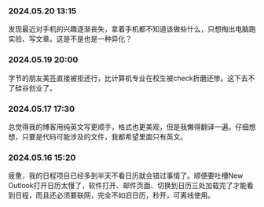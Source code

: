 
### 2024.05.20 13:15
发现最近对手机的兴趣逐渐丧失，拿着手机都不知道该做些什么，只想掏出电脑跑实验、写文章。这是不是也是一种异化？

### 2024.05.19 20:00
字节的朋友美签直接被拒还行，比计算机专业在校生被check折磨还惨。这下去不了硅谷创业了。

### 2024.05.17 17:30
总觉得我的博客用纯英文写更顺手，格式也更美观，但是我懒得翻译一遍。仔细想想，只要是代码可能涉及的文件，我都希望里面只有英文。

### 2024.05.16 15:20
疲惫，我的日程项目已经多到半天不看日历就会错过事情了。顺便要吐槽New Outlook打开日历太慢了，软件打开、邮件页面、切换到日历三处加载完了才能看到日程，而且还必须要联网，完全不如旧日历，秒开，可离线使用。